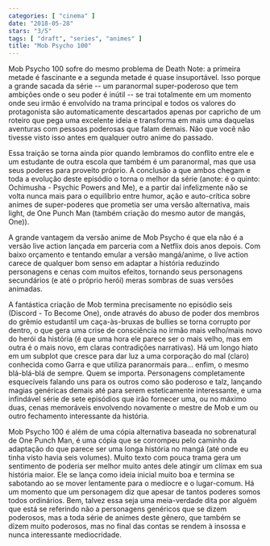 ```yaml
---
categories: [ "cinema" ]
date: "2018-05-28"
stars: "3/5"
tags: [ "draft", "series", "animes" ]
title: "Mob Psycho 100"
---
```

Mob Psycho 100 sofre do mesmo problema de Death Note: a primeira metade
é fascinante e a segunda metade é quase insuportável. Isso porque a
grande sacada da série -- um paranormal super-poderoso que tem ambições
onde o seu poder é inútil -- se trai totalmente em um momento onde seu
irmão é envolvido na trama principal e todos os valores do protagonista
são automaticamente descartados apenas por capricho de um roteiro que
pega uma excelente ideia e transforma em mais uma daquelas aventuras com
pessoas poderosas que falam demais. Não que você não tivesse visto
isso antes em qualquer outro anime do passado.

Essa traição se torna ainda pior quando lembramos do conflito entre
ele e um estudante de outra escola que também é um paranormal, mas
que usa seus poderes para proveito próprio. A conclusão a que ambos
chegam e toda a evolução deste episódio o torna o melhor da série
(anote: é o quinto: Ochimusha - Psychic Powers and Me), e a partir daí
infelizmente não se volta nunca mais para o equilíbrio entre humor,
ação e auto-crítica sobre animes de super-poderes que prometia ser
uma versão alternativa, mais light, de One Punch Man (também criação
do mesmo autor de mangás, One)).

A grande vantagem da versão anime de Mob Psycho é que ela não é
a versão live action lançada em parceria com a Netflix dois anos
depois. Com baixo orçamento e tentando emular a versão mangá/anime, o
live action carece de qualquer bom senso em adaptar a história reduzindo
personagens e cenas com muitos efeitos, tornando seus personagens
secundários (e até o próprio herói) meras sombras de suas versões
animadas.

A fantástica criação de Mob termina precisamente no episódio
seis (Discord - To Become One), onde através do abuso de poder dos
membros do grêmio estudantil um caça-às-bruxas de bullies se torna
corrupto por dentro, o que gera uma crise de consciência no irmão
mais velho/mais novo do herói da história (é que uma hora ele parece
ser o mais velho, mas em outra é o mais novo, em claras contradições
narrativas). Há um longo hiato em um subplot que cresce para dar luz
a uma corporação do mal (claro) conhecida como Garra e que utiliza
paranormais para... enfim, o mesmo blá-blá-blá de sempre. Quem se
importa. Personagens completamente esquecíveis falando uns para os
outros como são poderoso e talz, lançando magias genéricas demais
até para serem esteticamente interessante, e uma infindável série
de sete episódios que irão fornecer uma, ou no máximo duas, cenas
memoráveis envolvendo novamente o mestre de Mob e um ou outro fechamento
interessante da história.

Mob Psycho 100 é além de uma cópia alternativa baseada no sobrenatural
de One Punch Man, é uma cópia que se corrompeu pelo caminho da
adaptação do que parece ser uma longa história no mangá (até
onde eu tinha visto havia seis volumes). Muito texto com pouca trama
gera um sentimento de poderia ser melhor muito antes dele atingir um
clímax em sua história maior. Ele se lança como ideia inicial muito
boa e termina se sabotando ao se mover lentamente para o medíocre e o
lugar-comum. Há um momento que um personagem diz que apesar de tantos
poderes somos todos ordinários. Bem, talvez essa seja uma meia-verdade
dita por alguém que está se referindo não a personagens genéricos
que se dizem poderosos, mas a toda série de animes deste gênero, que
também se dizem muito poderosos, mas no final das contas se rendem à
insossa e nunca interessante mediocridade.
